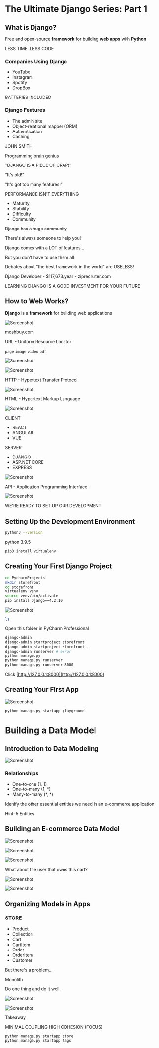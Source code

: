 # The Ultimate Django Series: Part 1

## What is Django?

Free and open-source **framework** for building **web apps** with **Python**

LESS TIME. LESS CODE

### Companies Using Django

- YouTube
- Instagram
- Spotify
- DropBox

BATTERIES INCLUDED

### Django Features

- The admin site
- Object-relational mapper (ORM)
- Authentication
- Caching

JOHN SMITH

Programming brain genius

"DJANGO IS A PIECE OF CRAP!"

"It's old!"

"It's got too many features!"

PERFORMANCE ISN'T EVERYTHING

- Maturity
- Stability
- Difficulty
- Community

Django has a huge community

There's always someone to help you!

Django comes with a LOT of features...

But you don't have to use them all

Debates about "the best framework in the world" are USELESS!

Django Developer - $117,673/year - ziprecruiter.com

LEARNING DJANGO IS A GOOD INVESTMENT FOR YOUR FUTURE

## How to Web Works?

**Django** is a **framework** for building web applications

![Screenshot](./images/front-end_and_back-end.png?text=Front-end+and+Back-end)

moshbuy.com

URL - Uniform Resource Locator

`page` `image` `video` `pdf`

![Screenshot](./images/request.png?text=Request)


![Screenshot](./images/response.png?text=Response)

HTTP - Hypertext Transfer Protocol

![Screenshot](./images/html.png?text=HTML)

HTML - Hypertext Markup Language

![Screenshot](./images/data.png?text=DATA)

CLIENT

- REACT
- ANGULAR
- VUE

SERVER

- DJANGO
- ASP.NET CORE
- EXPRESS

![Screenshot](./images/endpoints.png?text=endpoints)

API - Application Programming Interface

![Screenshot](./images/structure.png?text=structure)

WE'RE READY TO SET UP OUR DEVELOPMENT

## Setting Up the Development Environment

```bash
python3 --version
```

python 3.9.5

```bash
pip3 install virtualenv
```

## Creating Your First Django Project

```bash
cd PycharmProjects
mkdir storefront
cd storefront
virtualenv venv
source venv/bin/activate
pip install Django==4.2.10
```

![Screenshot](./images/django-admin.png?text=Django-Admin)

```bash
ls
```

Open this folder in PyCharm Professional

```bash
django-admin
django-admin startproject storefront
django-admin startproject storefront .
django-admin runserver # error
python manage.py
python manage.py runserver    
python manage.py runserver 8000
```

Click [http://127.0.0.1:8000](http://127.0.0.1:8000)

## Creating Your First App

![Screenshot](./images/apps.png?text=Apps)

```bash
python manage.py startapp playground
```

# Building a Data Model

## Introduction to Data Modeling

![Screenshot](./images/product-collection.png?text=model)

### Relationships

- One-to-one (1, 1)
- One-to-many (1, *)
- Many-to-many (*, *)

Idenify the other essential entities we need in an e-commerce application

Hint: 5 Entities

## Building an E-commerce Data Model

![Screenshot](./images/created_at.png?text=created_at)

![Screenshot](./images/association-class.png?text=association-class)

![Screenshot](./images/many-to-many.png?text=many-to-many)

What about the user that owns this cart?

![Screenshot](./images/e-commerce.png?text=e-commerce)

![Screenshot](./images/tag.png?text=tag)

## Organizing Models in Apps

### STORE

- Product
- Collection
- Cart
- CartItem
- Order
- OrderItem
- Customer

But there's a problem...

Monolith

Do one thing and do it well.

![Screenshot](./images/models-apps.png?text=models-apps)

![Screenshot](./images/model-app.png?text=model-app)

Takeaway

MINIMAL COUPLING
HIGH COHESION (FOCUS)

```bash
python manage.py startapp store
python manage.py startapp tags
```
